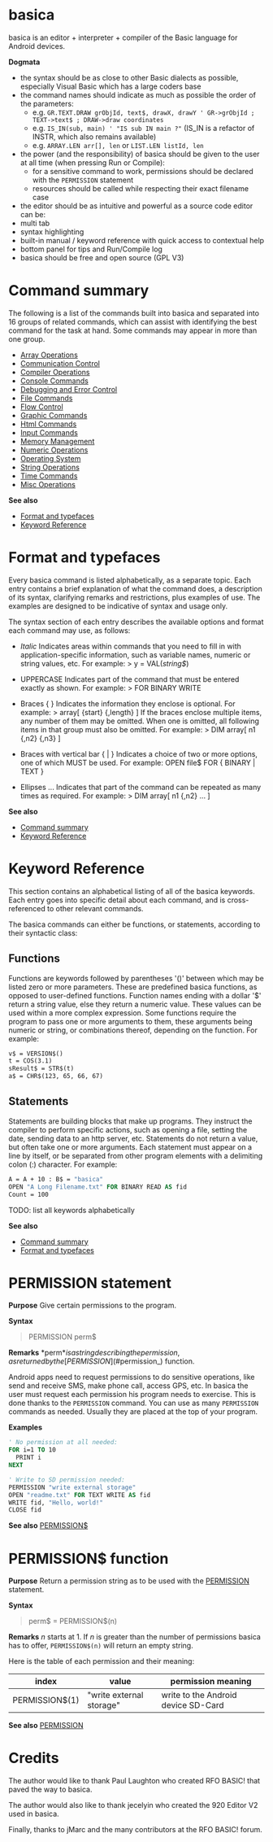 <!------------------------------------------------------------------------------->
# <a name="basica"></a>basica
basica is an editor + interpreter + compiler of the Basic language for Android devices.

**Dogmata**
* the syntax should be as close to other Basic dialects as possible, especially Visual Basic which has a large coders base
* the command names should indicate as much as possible the order of the parameters:
  * e.g. `GR.TEXT.DRAW grObjId, text$, drawX, drawY ' GR->grObjId ; TEXT->text$ ; DRAW->draw coordinates`
  * e.g. `IS_IN(sub, main) ' "IS sub IN main ?"` (IS_IN is a refactor of INSTR, which also remains available)
  * e.g. `ARRAY.LEN arr[], len` or `LIST.LEN listId, len`
* the power (and the responsibility) of basica should be given to the user at all time (when pressing Run or Compile):
  * for a sensitive command to work, permissions should be declared with the `PERMISSION` statement
  * resources should be called while respecting their exact filename case
* the editor should be as intuitive and powerful as a source code editor can be:
 * multi tab
 * syntax highlighting
 * built-in manual / keyword reference with quick access to contextual help
 * bottom panel for tips and Run/Compile log
* basica should be free and open source (GPL V3)

<!------------------------------------------------------------------------------->
# <a name="summary"></a>Command summary
The following is a list of the commands built into basica and separated into 16 groups of related commands, which can assist with identifying the best command for the task at hand.  Some commands may appear in more than one group.

* [Array Operations](#array)
* [Communication Control](#communication)
* [Compiler Operations](#compiler)
* [Console Commands](#console)
* [Debugging and Error Control](#debugging)
* [File Commands](#file)
* [Flow Control](#flow)
* [Graphic Commands](#graphic)
* [Html Commands](#html)
* [Input Commands](#input)
* [Memory Management](#memory)
* [Numeric Operations](#numeric)
* [Operating System](#operating)
* [String Operations](#string)
* [Time Commands](#time)
* [Misc Operations](#misc)

**See also**
* [Format and typefaces](#format)
* [Keyword Reference](#keyword)

<!------------------------------------------------------------------------------->
# <a name="format"></a>Format and typefaces
Every basica command is listed alphabetically, as a separate topic. Each entry contains a brief explanation of what the command does, a description of its syntax, clarifying remarks and restrictions, plus examples of use. The examples are designed to be indicative of syntax and usage only.

The syntax section of each entry describes the available options and format each command may use, as follows:
 
* *Italic*
Indicates areas within commands that you need to fill in with application-specific information, such as variable names, numeric or string values, etc. For example: > y = VAL(*string$*)

* UPPERCASE
Indicates part of the command that must be entered exactly as shown. For example: > FOR BINARY WRITE

* Braces { }
Indicates the information they enclose is optional. For example: > array[ {start} {,length} ]
If the braces enclose multiple items, any number of them may be omitted. When one is omitted, all following items in that group must also be omitted. For example: > DIM array[ n1 {,n2} {,n3} ]

* Braces with vertical bar { | }
Indicates a choice of two or more options, one of which MUST be used. For example:
OPEN file$ FOR { BINARY | TEXT }

* Ellipses ...
Indicates that part of the command can be repeated as many times as required. For example: > DIM array[ n1 {,n2} ... ]

**See also**
* [Command summary](#summary)
* [Keyword Reference](#keyword)

<!------------------------------------------------------------------------------->
# <a name="keyword"></a>Keyword Reference
This section contains an alphabetical listing of all of the basica keywords. Each entry goes into specific detail about each command, and is cross-referenced to other relevant commands.

The basica commands can either be functions, or statements, according to their syntactic class:

## Functions
Functions are keywords followed by parentheses '()' between which may be listed zero or more parameters.
These are predefined basica functions, as opposed to user-defined functions.
Function names ending with a dollar '$' return a string value, else they return a numeric value. These values can be used within a more complex expression.
Some functions require the program to pass one or more arguments to them, these arguments being numeric or string, or combinations thereof, depending on the function.
For example:
```vb
v$ = VERSION$()
t = COS(3.1)
sResult$ = STR$(t)
a$ = CHR$(123, 65, 66, 67)
```

## Statements
Statements are building blocks that make up programs.
They instruct the compiler to perform specific actions, such as opening a file, setting the date, sending data to an http server, etc.
Statements do not return a value, but often take one or more arguments.
Each statement must appear on a line by itself, or be separated from other program elements with a delimiting colon (:) character.
For example:
```vb
A = A + 10 : B$ = "basica"
OPEN "A Long Filename.txt" FOR BINARY READ AS fid
Count = 100
```

TODO: list all keywords alphabetically

**See also**
* [Command summary](#summary)
* [Format and typefaces](#format)

<!------------------------------------------------------------------------------->
# <a name="permission"></a>PERMISSION statement
**Purpose**
Give certain permissions to the program.

**Syntax**
> PERMISSION perm$

**Remarks**
*perm$* is a string describing the permission, as returned by the [PERMISSION$](#permission_) function.

Android apps need to request permissions to do sensitive operations, like send and receive SMS, make phone call, access GPS, etc.
In basica the user must request each permission his program needs to exercise.
This is done thanks to the `PERMISSION` command. You can use as many `PERMISSION` commands as needed. Usually they are placed at the top of your program.

**Examples**
```vb
' No permission at all needed:
FOR i=1 TO 10
  PRINT i
NEXT
```

```vb
' Write to SD permission needed:
PERMISSION "write external storage"
OPEN "readme.txt" FOR TEXT WRITE AS fid
WRITE fid, "Hello, world!"
CLOSE fid
```

**See also**
[PERMISSION$](#permission_)

<!------------------------------------------------------------------------------->
# <a name="permission_"></a>PERMISSION$ function
**Purpose**
Return a permission string as to be used with the [PERMISSION](#permission) statement.

**Syntax**
> perm$ = PERMISSION$(n)

**Remarks**
*n* starts at 1. If *n* is greater than the number of permissions basica has to offer, `PERMISSION$(n)` will return an empty string.

Here is the table of each permission and their meaning:

index | value | permission meaning
------|-------|-------------------
PERMISSION$(1) | "write external storage" | write to the Android device SD-Card

**See also**
[PERMISSION](#permission)

<!------------------------------------------------------------------------------->
# <a name="credits"></a>Credits
The author would like to thank Paul Laughton who created RFO BASIC! that paved the way to basica.

The author would also like to thank jecelyin who created the 920 Editor V2 used in basica.

Finally, thanks to jMarc and the many contributors at the RFO BASIC! forum.
